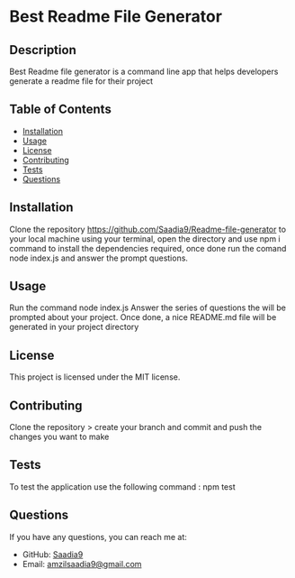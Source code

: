 # Best Readme File Generator

## Description
Best Readme file generator is a command line app that helps developers generate a readme file for their project

## Table of Contents
- [Installation](#installation)
- [Usage](#usage)
- [License](#license)
- [Contributing](#contributing)
- [Tests](#tests)
- [Questions](#questions)

## Installation
Clone the repository https://github.com/Saadia9/Readme-file-generator to your local machine using your terminal, open the directory and use npm i command to install the dependencies required, once done run the comand node index.js and answer the prompt questions.

## Usage
Run the command node  index.js Answer the series of questions the will be prompted  about your project. Once done, a nice README.md file will be generated in your project directory 

## License
This project is licensed under the MIT license.

## Contributing
Clone the repository > create your branch and commit and push the changes you want to make

## Tests
To test the application use the following command : npm test

## Questions
If you have any questions, you can reach me at:

- GitHub: [Saadia9](https://github.com/Saadia9)
- Email: amzilsaadia9@gmail.com
